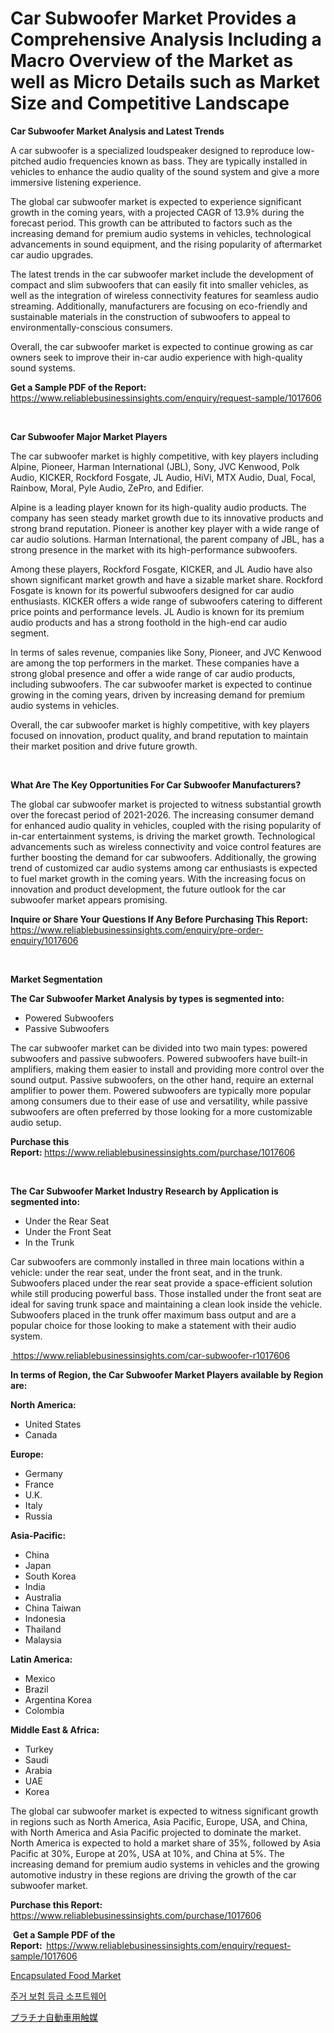 <p><h1>Car Subwoofer Market Provides a Comprehensive Analysis Including a Macro Overview of the Market as well as Micro Details such as Market Size and Competitive Landscape</h1></p><p><strong>Car Subwoofer Market Analysis and Latest Trends</strong></p>
<p><p>A car subwoofer is a specialized loudspeaker designed to reproduce low-pitched audio frequencies known as bass. They are typically installed in vehicles to enhance the audio quality of the sound system and give a more immersive listening experience.</p><p>The global car subwoofer market is expected to experience significant growth in the coming years, with a projected CAGR of 13.9% during the forecast period. This growth can be attributed to factors such as the increasing demand for premium audio systems in vehicles, technological advancements in sound equipment, and the rising popularity of aftermarket car audio upgrades.</p><p>The latest trends in the car subwoofer market include the development of compact and slim subwoofers that can easily fit into smaller vehicles, as well as the integration of wireless connectivity features for seamless audio streaming. Additionally, manufacturers are focusing on eco-friendly and sustainable materials in the construction of subwoofers to appeal to environmentally-conscious consumers.</p><p>Overall, the car subwoofer market is expected to continue growing as car owners seek to improve their in-car audio experience with high-quality sound systems.</p></p>
<p><strong>Get a Sample PDF of the Report:&nbsp;</strong> <a href="https://www.reliablebusinessinsights.com/enquiry/request-sample/1017606">https://www.reliablebusinessinsights.com/enquiry/request-sample/1017606</a></p>
<p>&nbsp;</p>
<p><strong>Car Subwoofer Major Market Players</strong></p>
<p><p>The car subwoofer market is highly competitive, with key players including Alpine, Pioneer, Harman International (JBL), Sony, JVC Kenwood, Polk Audio, KICKER, Rockford Fosgate, JL Audio, HiVi, MTX Audio, Dual, Focal, Rainbow, Moral, Pyle Audio, ZePro, and Edifier.</p><p>Alpine is a leading player known for its high-quality audio products. The company has seen steady market growth due to its innovative products and strong brand reputation. Pioneer is another key player with a wide range of car audio solutions. Harman International, the parent company of JBL, has a strong presence in the market with its high-performance subwoofers.</p><p>Among these players, Rockford Fosgate, KICKER, and JL Audio have also shown significant market growth and have a sizable market share. Rockford Fosgate is known for its powerful subwoofers designed for car audio enthusiasts. KICKER offers a wide range of subwoofers catering to different price points and performance levels. JL Audio is known for its premium audio products and has a strong foothold in the high-end car audio segment.</p><p>In terms of sales revenue, companies like Sony, Pioneer, and JVC Kenwood are among the top performers in the market. These companies have a strong global presence and offer a wide range of car audio products, including subwoofers. The car subwoofer market is expected to continue growing in the coming years, driven by increasing demand for premium audio systems in vehicles.</p><p>Overall, the car subwoofer market is highly competitive, with key players focused on innovation, product quality, and brand reputation to maintain their market position and drive future growth.</p></p>
<p>&nbsp;</p>
<p><strong>What Are The Key Opportunities For Car Subwoofer Manufacturers?</strong></p>
<p><p>The global car subwoofer market is projected to witness substantial growth over the forecast period of 2021-2026. The increasing consumer demand for enhanced audio quality in vehicles, coupled with the rising popularity of in-car entertainment systems, is driving the market growth. Technological advancements such as wireless connectivity and voice control features are further boosting the demand for car subwoofers. Additionally, the growing trend of customized car audio systems among car enthusiasts is expected to fuel market growth in the coming years. With the increasing focus on innovation and product development, the future outlook for the car subwoofer market appears promising.</p></p>
<p><strong>Inquire or Share Your Questions If Any Before Purchasing This Report:</strong> <a href="https://www.reliablebusinessinsights.com/enquiry/pre-order-enquiry/1017606">https://www.reliablebusinessinsights.com/enquiry/pre-order-enquiry/1017606</a></p>
<p>&nbsp;</p>
<p><strong>Market Segmentation</strong></p>
<p><strong>The Car Subwoofer Market Analysis by types is segmented into:</strong></p>
<p><ul><li>Powered Subwoofers</li><li>Passive Subwoofers</li></ul></p>
<p><p>The car subwoofer market can be divided into two main types: powered subwoofers and passive subwoofers. Powered subwoofers have built-in amplifiers, making them easier to install and providing more control over the sound output. Passive subwoofers, on the other hand, require an external amplifier to power them. Powered subwoofers are typically more popular among consumers due to their ease of use and versatility, while passive subwoofers are often preferred by those looking for a more customizable audio setup.</p></p>
<p><strong>Purchase this Report:&nbsp;</strong><a href="https://www.reliablebusinessinsights.com/purchase/1017606">https://www.reliablebusinessinsights.com/purchase/1017606</a></p>
<p>&nbsp;</p>
<p><strong>The Car Subwoofer Market Industry Research by Application is segmented into:</strong></p>
<p><ul><li>Under the Rear Seat</li><li>Under the Front Seat</li><li>In the Trunk</li></ul></p>
<p><p>Car subwoofers are commonly installed in three main locations within a vehicle: under the rear seat, under the front seat, and in the trunk. Subwoofers placed under the rear seat provide a space-efficient solution while still producing powerful bass. Those installed under the front seat are ideal for saving trunk space and maintaining a clean look inside the vehicle. Subwoofers placed in the trunk offer maximum bass output and are a popular choice for those looking to make a statement with their audio system.</p></p>
<p><a href="https://www.reliablebusinessinsights.com/car-subwoofer-r1017606">&nbsp;https://www.reliablebusinessinsights.com/car-subwoofer-r1017606</a></p>
<p><strong>In terms of Region, the Car Subwoofer Market Players available by Region are:</strong></p>
<p>
    <p> <strong> North America: </strong>
        <ul>
            <li>United States</li>
            <li>Canada</li>
        </ul>
        </p> 
    <p> <strong> Europe: </strong>
        <ul>
            <li>Germany</li>
            <li>France</li>
            <li>U.K.</li>
            <li>Italy</li>
            <li>Russia</li>
        </ul>
        </p> 
    <p> <strong> Asia-Pacific: </strong>
        <ul>
            <li>China</li>
            <li>Japan</li>
            <li>South Korea</li>
            <li>India</li>
            <li>Australia</li>
            <li>China Taiwan</li>
            <li>Indonesia</li>
            <li>Thailand</li>
            <li>Malaysia</li>
        </ul>
        </p> 
    <p> <strong> Latin America: </strong>
        <ul>
            <li>Mexico</li>
            <li>Brazil</li>
            <li>Argentina Korea</li>
            <li>Colombia</li>
        </ul>
        </p> 
    <p> <strong> Middle East & Africa: </strong>
        <ul>
            <li>Turkey</li>
            <li>Saudi</li>
            <li>Arabia</li>
            <li>UAE</li>
            <li>Korea</li>
        </ul>
    </p>
    </p>
<p><p>The global car subwoofer market is expected to witness significant growth in regions such as North America, Asia Pacific, Europe, USA, and China, with North America and Asia Pacific projected to dominate the market. North America is expected to hold a market share of 35%, followed by Asia Pacific at 30%, Europe at 20%, USA at 10%, and China at 5%. The increasing demand for premium audio systems in vehicles and the growing automotive industry in these regions are driving the growth of the car subwoofer market.</p></p>
<p><strong>Purchase this Report: </strong><a href="https://www.reliablebusinessinsights.com/purchase/1017606">https://www.reliablebusinessinsights.com/purchase/1017606</a></p>
<p>&nbsp;<strong>Get a Sample PDF of the Report:&nbsp;&nbsp;</strong><a href="https://www.reliablebusinessinsights.com/enquiry/request-sample/1017606">https://www.reliablebusinessinsights.com/enquiry/request-sample/1017606</a></p>
<p><strong></strong></p>
<p><p><a href="https://github.com/MyrtisWest1/Market-Research-Report-List-1/blob/main/encapsulated-food-market.md">Encapsulated Food Market</a></p><p><a href="https://github.com/ROBERTS65DAVID/Market-Research-Report-List-1/blob/main/330161180447.md">주거 보험 등급 소프트웨어</a></p><p><a href="https://github.com/LizaHeller2023/Market-Research-Report-List-1/blob/main/788507187445.md">プラチナ自動車用触媒</a></p></p>